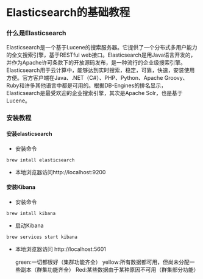 # Elasticsearch的基础教程

### 什么是Elasticsearch
Elasticsearch是一个基于Lucene的搜索服务器。它提供了一个分布式多用户能力的全文搜索引擎，基于RESTful web接口。Elasticsearch是用Java语言开发的，并作为Apache许可条款下的开放源码发布，是一种流行的企业级搜索引擎。Elasticsearch用于云计算中，能够达到实时搜索，稳定，可靠，快速，安装使用方便。官方客户端在Java、.NET（C#）、PHP、Python、Apache Groovy、Ruby和许多其他语言中都是可用的。根据DB-Engines的排名显示，Elasticsearch是最受欢迎的企业搜索引擎，其次是Apache Solr，也是基于Lucene。

### 安装教程
#### 安装elasticsearch
- 安装命令
```
brew intall elasticsearch
```
- 本地浏览器访问http://localhost:9200

#### 安装Kibana
- 安装命令
```
brew intall kibana
```
- 启动Kibana
```
brew services start kibana
```
- 本地浏览器访问
http://localhost:5601

    green:一切都很好（集群功能齐全）
    yellow:所有数据都可用，但尚未分配一些副本（群集功能齐全）
    Red:某些数据由于某种原因不可用（群集部分功能）
